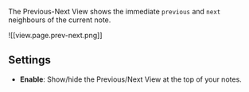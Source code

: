 The Previous-Next View shows the immediate `previous` and `next` neighbours of the current note.

![[view.page.prev-next.png]]

## Settings

- **Enable**: Show/hide the Previous/Next View at the top of your notes.

